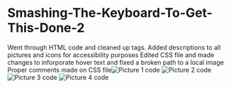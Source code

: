 # Smashing-The-Keyboard-To-Get-This-Done-2
Went through HTML code and cleaned up tags.
Added descriptions to all pictures and icons for accessibility purposes
Edited CSS file and made changes to inforporate hover text and fixed a broken path to a local image
Proper comments made on CSS file![Picture 1 code](https://user-images.githubusercontent.com/113752379/201227252-4bca154a-3988-4066-8dbc-09495b8cef7e.png)
![Picture 2 code](https://user-images.githubusercontent.com/113752379/201227259-8d03a27e-4cca-47b8-a380-5e8f62752e33.png)
![Picture 3 code](https://user-images.githubusercontent.com/113752379/201227267-2e1631d0-a30c-4f7c-94ee-7fd9e280611c.png)
![Picture 4 code](https://user-images.githubusercontent.com/113752379/201227271-4445c33a-7954-4e11-b112-112b948dd35c.png)
